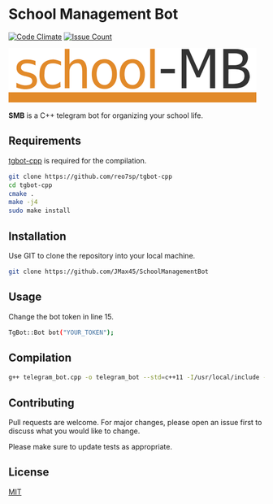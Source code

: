 # School Management Bot
[![Code Climate](https://codeclimate.com/github/JMax45/SchoolManagementBot/badges/gpa.svg)](https://codeclimate.com/github/JMax45/SchoolManagementBot/coverage)
[![Issue Count](https://codeclimate.com/github/JMax45/SchoolManagementBot/badges/issue_count.svg)](https://codeclimate.com/github/JMax45/SchoolManagementBot)

![SMB](readme_media/logo.png)

**SMB** is a C++ telegram bot for organizing your school life.



## Requirements

[tgbot-cpp](https://github.com/reo7sp/tgbot-cpp) is required for the compilation.
```bash
git clone https://github.com/reo7sp/tgbot-cpp
cd tgbot-cpp
cmake .
make -j4
sudo make install
```

## Installation

Use GIT to clone the repository into your local machine.

```bash
git clone https://github.com/JMax45/SchoolManagementBot
```

## Usage

Change the bot token in line 15.
```bash
TgBot::Bot bot("YOUR_TOKEN");
```

## Compilation

```bash
g++ telegram_bot.cpp -o telegram_bot --std=c++11 -I/usr/local/include -lTgBot -lboost_system -lssl -lcrypto -lpthread
```

## Contributing
Pull requests are welcome. For major changes, please open an issue first to discuss what you would like to change.

Please make sure to update tests as appropriate.

## License
[MIT](https://choosealicense.com/licenses/mit/)
